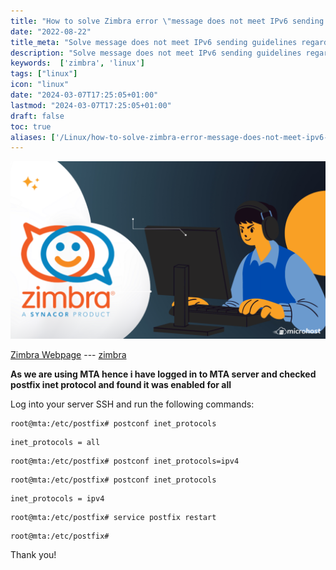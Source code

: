 ```yaml
---
title: "How to solve Zimbra error \"message does not meet IPv6 sending guidelines regarding PTR\""
date: "2022-08-22"
title_meta: "Solve message does not meet IPv6 sending guidelines regarding PTR"
description: "Solve message does not meet IPv6 sending guidelines regarding PTR"
keywords:  ['zimbra', 'linux']
tags: ["linux"]
icon: "linux"
date: "2024-03-07T17:25:05+01:00"
lastmod: "2024-03-07T17:25:05+01:00" 
draft: false
toc: true
aliases: ['/Linux/how-to-solve-zimbra-error-message-does-not-meet-ipv6-sending-guidelines-regarding-ptr']
---
```


![](images/How-to-solve-Zimbra-error-message-does-not-meet-IPv6-sending-guidelines-regarding-PTR-1024x576.png)

[Zimbra Webpage](https://www.zimbra.com/) --- [zimbra](https://utho.com/docs/tutorial/how-to-install-zimbra-on-ubuntu-20-04-lts/)

**As we are using MTA hence i have logged in to MTA server and checked postfix inet protocol and found it was enabled for all**

Log into your server SSH and run the following commands:

```
root@mta:/etc/postfix# postconf inet_protocols
```  
```
inet_protocols = all
```

```
root@mta:/etc/postfix# postconf inet_protocols=ipv4
```  
```
root@mta:/etc/postfix# postconf inet_protocols
```  
```
inet_protocols = ipv4
```  
```
root@mta:/etc/postfix# service postfix restart
```  
```
root@mta:/etc/postfix# 
```

Thank you!
